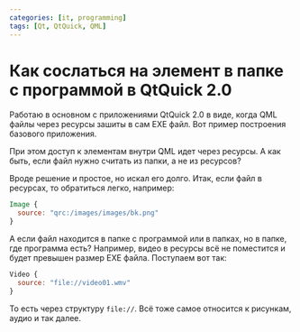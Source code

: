 ```yaml
---
categories: [it, programming]
tags: [Qt, QtQuick, QML]
---
```


# Как сослаться на элемент в папке с программой в QtQuick 2.0

Работаю в основном с приложениями QtQuick 2.0 в виде, когда QML файлы через ресурсы зашиты в сам EXE файл. Вот пример построения базового приложения.

При этом доступ к элементам внутри QML идет через ресурсы. А как быть, если файл нужно считать из папки, а не из ресурсов?

Вроде решение и простое, но искал его долго. Итак, если файл в ресурсах, то обратиться легко, например:

```qml
Image {
  source: "qrc:/images/images/bk.png"
}
```

А если файл находится в папке с программой или в папках, но в папке, где программа есть? Например, видео в ресурсы всё не поместится и будет превышен размер EXE файла. Поступаем вот так:

```qml
Video {
  source: "file://video01.wmv"
}
```

То есть через структуру `file://`. Всё тоже самое относится к рисункам, аудио и так далее.
